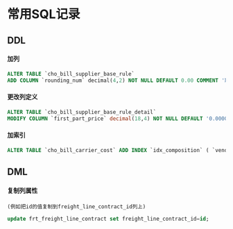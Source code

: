 # 常用SQL记录
## DDL
#### 加列
```sql
ALTER TABLE `cho_bill_supplier_base_rule`
ADD COLUMN `rounding_num` decimal(4,2) NOT NULL DEFAULT 0.00 COMMENT '取整系数' ;
```

#### 更改列定义
```sql
ALTER TABLE `cho_bill_supplier_base_rule_detail` 
MODIFY COLUMN `first_part_price` decimal(18,4) NOT NULL DEFAULT '0.0000' COMMENT '首重费用'; 
```

#### 加索引
```sql
ALTER TABLE `cho_bill_carrier_cost` ADD INDEX `idx_composition` ( `vendor_order_no` );
```


## DML

#### 复制列属性
    (例如把id的值复制到freight_line_contract_id列上)
```sql
update frt_freight_line_contract set freight_line_contract_id=id;
```
